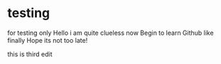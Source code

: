 # testing
for testing only
Hello i am quite clueless now
Begin to learn Github like finally
Hope its not too late!




this is third edit
